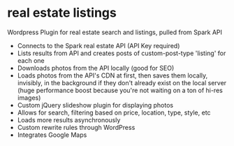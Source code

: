 # real estate listings

Wordpress Plugin for real estate search and listings, pulled from Spark API

- Connects to the Spark real estate API (API Key required)
- Lists results from API and creates posts of custom-post-type 'listing' for each one
- Downloads photos from the API locally (good for SEO)
- Loads photos from the API's CDN at first, then saves them locally, invisibly, in the background if they don't already exist on the local server (huge performance boost because you're not waiting on a ton of hi-res images)
- Custom jQuery slideshow plugin for displaying photos
- Allows for search, filtering based on price, location, type, style, etc
- Loads more results asynchronously
- Custom rewrite rules through WordPress
- Integrates Google Maps